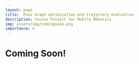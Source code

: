 ```yaml
---
layout: page
title:  Pose Graph optimization and trajectory evaluation
description: Course Project for Mobile RObotics
img: assets/img/comingsoon.png
importance: 4
---
```

# Coming Soon!